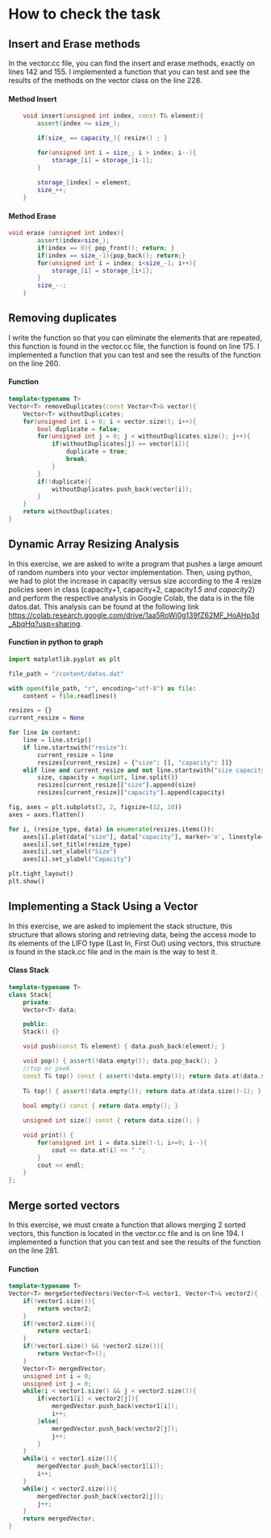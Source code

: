 # How to check the task

## Insert and Erase methods
In the vector.cc file, you can find the insert and erase methods, exactly on lines 142 and 155. I implemented a function that you can test and see the results of the methods on the vector class on the line 228.

#### Method Insert
```c++
    void insert(unsigned int index, const T& element){
        assert(index <= size_); 

        if(size_ == capacity_){ resize() ; } 

        for(unsigned int i = size_; i > index; i--){
            storage_[i] = storage_[i-1];
        }
        
        storage_[index] = element;
        size_++;
    }
```
#### Method Erase
```c++
void erase (unsigned int index){
        assert(index<size_); 
        if(index == 0){ pop_front(); return; }
        if(index == size_-1){pop_back(); return;}
        for(unsigned int i = index; i<size_-1; i++){
            storage_[i] = storage_[i+1]; 
        }
        size_--; 
    }
```

## Removing duplicates
I write the function so that you can eliminate the elements that are repeated, this function is found in the vector.cc file, the function is found on line 175. I implemented a function that you can test and see the results of the function on the line 260.

#### Function
```c++
template<typename T>
Vector<T> removeDuplicates(const Vector<T>& vector){
    Vector<T> withoutDuplicates;
    for(unsigned int i = 0; i < vector.size(); i++){
        bool duplicate = false;
        for(unsigned int j = 0; j < withoutDuplicates.size(); j++){
            if(withoutDuplicates[j] == vector[i]){
                duplicate = true;
                break;
            }
        }
        if(!duplicate){
            withoutDuplicates.push_back(vector[i]);
        }
    }
    return withoutDuplicates; 
}
```
## Dynamic Array Resizing Analysis
In this exercise, we are asked to write a program that pushes a large amount of random numbers into your vector implementation. Then, using python, we had to plot the increase in capacity versus size according to the 4 resize policies seen in class (capacity+1, capacity+2, capacity*1.5 and capacity*2) and perform the respective analysis in Google Colab, the data is in the file datos.dat. This analysis can be found at the following link https://colab.research.google.com/drive/1aa5RoWi0g139fZ62MF_HoAHp3d_AbqHq?usp=sharing.

#### Function in python to graph
```python
import matplotlib.pyplot as plt

file_path = "/content/datos.dat"

with open(file_path, "r", encoding="utf-8") as file:
    content = file.readlines()

resizes = {}
current_resize = None

for line in content:
    line = line.strip()
    if line.startswith("resize"):  
        current_resize = line
        resizes[current_resize] = {"size": [], "capacity": []}
    elif line and current_resize and not line.startswith("size capacity"):
        size, capacity = map(int, line.split())
        resizes[current_resize]["size"].append(size)
        resizes[current_resize]["capacity"].append(capacity)

fig, axes = plt.subplots(2, 2, figsize=(12, 10))
axes = axes.flatten()

for i, (resize_type, data) in enumerate(resizes.items()):
    axes[i].plot(data["size"], data["capacity"], marker='o', linestyle='-')
    axes[i].set_title(resize_type)
    axes[i].set_xlabel("Size")
    axes[i].set_ylabel("Capacity")

plt.tight_layout()
plt.show()
```


## Implementing a Stack Using a Vector
In this exercise, we are asked to implement the stack structure, this structure that allows storing and retrieving data, being the access mode to its elements of the LIFO type (Last In, First Out) using vectors, this structure is found in the stack.cc file and in the main is the way to test it.
#### Class Stack
```c++
template<typename T>
class Stack{
    private:
    Vector<T> data;

    public:
    Stack() {}

    void push(const T& element) { data.push_back(element); }

    void pop() { assert(!data.empty()); data.pop_back(); }
    //top or peek
    const T& top() const { assert(!data.empty()); return data.at(data.size()-1); }
 
    T& top() { assert(!data.empty()); return data.at(data.size()-1); }
 
    bool empty() const { return data.empty(); }

    unsigned int size() const { return data.size(); }

    void print() { 
        for(unsigned int i = data.size()-1; i>=0; i--){
            cout << data.at(i) << " ";
        }
        cout << endl;
    }
};
```

## Merge sorted vectors
In this exercise, we must create a function that allows merging 2 sorted vectors, this function is located in the vector.cc file and is on line 194. I implemented a function that you can test and see the results of the function on the line 281.

#### Function

```c++
template<typename T>
Vector<T> mergeSortedVectors(Vector<T>& vector1, Vector<T>& vector2){
    if(!vector1.size()){
        return vector2;
    }
    if(!vector2.size()){
        return vector1;
    }
    if(!vector1.size() && !vector2.size()){
        return Vector<T>();
    }
    Vector<T> mergedVector;
    unsigned int i = 0;
    unsigned int j = 0;
    while(i < vector1.size() && j < vector2.size()){
        if(vector1[i] < vector2[j]){
            mergedVector.push_back(vector1[i]);
            i++;
        }else{
            mergedVector.push_back(vector2[j]);
            j++;
        }
    }
    while(i < vector1.size()){
        mergedVector.push_back(vector1[i]);
        i++;
    }
    while(j < vector2.size()){
        mergedVector.push_back(vector2[j]);
        j++;
    }
    return mergedVector;
}
```
